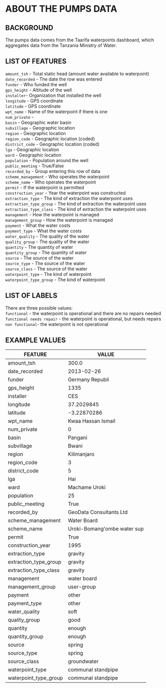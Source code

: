 # ABOUT THE PUMPS DATA

## BACKGROUND

The pumps data comes from the Taarifa waterpoints dashboard, which aggregates data from the Tanzania Ministry of Water.

## LIST OF FEATURES

`amount_tsh` - Total static head (amount water available to waterpoint)  
`date_recorded` - The date the row was entered  
`funder` - Who funded the well  
`gps_height` - Altitude of the well  
`installer`- Organization that installed the well  
`longitude` - GPS coordinate  
`latitude` - GPS coordinate  
`wpt_name` - Name of the waterpoint if there is one  
`num_private` -  
`basin` - Geographic water basin  
`subvillage` - Geographic location  
`region` - Geographic location  
`region_code` - Geographic location (coded)  
`district_code` - Geographic location (coded)  
`lga` - Geographic location  
`ward` - Geographic location  
`population` - Population around the well  
`public_meeting` - True/False  
`recorded_by` - Group entering this row of data  
`scheme_management` - Who operates the waterpoint  
`scheme_name` - Who operates the waterpoint  
`permit` - If the waterpoint is permitted  
`construction_year` - Year the waterpoint was constructed  
`extraction_type` - The kind of extraction the waterpoint uses  
`extraction_type_group` - The kind of extraction the waterpoint uses  
`extraction_type_class` - The kind of extraction the waterpoint uses  
`management` - How the waterpoint is managed  
`management_group` - How the waterpoint is managed  
`payment` - What the water costs  
`payment_type` - What the water costs  
`water_quality` - The quality of the water  
`quality_group` - The quality of the water  
`quantity` - The quantity of water  
`quantity_group` - The quantity of water  
`source` - The source of the water  
`source_type` - The source of the water  
`source_class` - The source of the water  
`waterpoint_type` - The kind of waterpoint  
`waterpoint_type_group` - The kind of waterpoint  

## LIST OF LABELS  
There are three possible values:  
`functional` - the waterpoint is operational and there are no repairs needed  
`functional needs repair` - the waterpoint is operational, but needs repairs  
`non functional`- the waterpoint is not operational  

## EXAMPLE VALUES

| FEATURE               |   VALUE                     |
|-----------------------|-----------------------------|
| amount_tsh            | 300.0                       |
| date_recorded         | 2013-02-26                  |
| funder                | Germany Republi             |
| gps_height            | 1335                        |
| installer             | CES                         |
| longitude             | 37.2029845                  |
| latitude              | -3.22870286                 |
| wpt_name              | Kwaa Hassan Ismail          |
| num_private           | 0                           |
| basin                 | Pangani                     |
| subvillage            | Bwani                       |
| region                | Kilimanjaro                 |
| region_code           | 3                           |
| district_code         | 5                           |
| lga                   | Hai                         |
| ward                  | Machame Uroki               |
| population            | 25                          |
| public_meeting        | True                        |
| recorded_by           | GeoData Consultants Ltd     |
| scheme_management     | Water Board                 |
| scheme_name           | Uroki-Bomang'ombe water sup |
| permit                | True                        |
| construction_year     | 1995                        |
| extraction_type       | gravity                     |
| extraction_type_group | gravity                     |
| extraction_type_class | gravity                     |
| management            | water board                 |
| management_group      | user-group                  |
| payment               | other                       |
| payment_type          | other                       |
| water_quality         | soft                        |
| quality_group         | good                        |
| quantity              | enough                      |
| quantity_group        | enough                      |
| source                | spring                      |
| source_type           | spring                      |
| source_class          | groundwater                 |
| waterpoint_type       | communal standpipe          |
| waterpoint_type_group | communal standpipe          |
